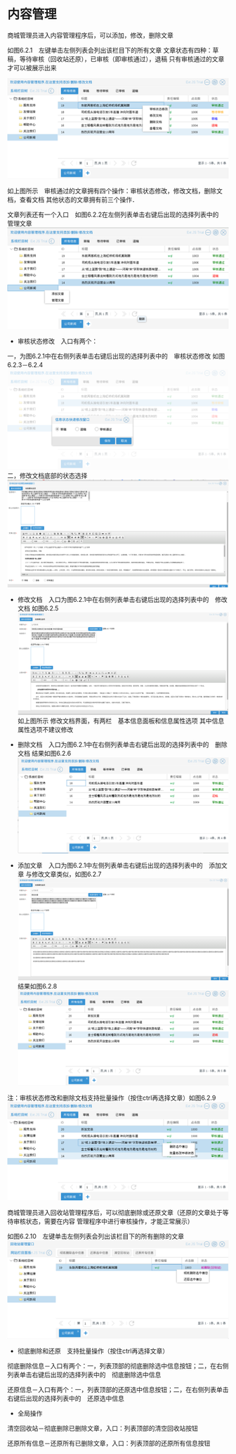 # 内容管理

商城管理员进入内容管理程序后，可以添加，修改，删除文章

如图6.2.1　左键单击左侧列表会列出该栏目下的所有文章
文章状态有四种：草稿，等待审核（回收站还原），已审核（即审核通过），退稿
只有审核通过的文章才可以被展示出来

![](../Image/网站模块/内容管理.png)

如上图所示　审核通过的文章拥有四个操作：审核状态修改，修改文档，删除文档，查看文档
其他状态的文章拥有前三个操作．

文章列表还有一个入口　如图6.2.2在左侧列表单击右键后出现的选择列表中的　管理文章
![](../Image/网站模块/内容管理2.png)

* 审核状态修改　入口有两个：

一，为图6.2.1中在右侧列表单击右键后出现的选择列表中的　审核状态修改
如图6.2.3－6.2.4
![](../Image/网站模块/状态修改1.png)
二，修改文档底部的状态选择
![](../Image/网站模块/状态修改2.png)

* 修改文档　入口为图6.2.1中在右侧列表单击右键后出现的选择列表中的　修改文档
如图6.2.5
![](../Image/网站模块/修改文档.png)
如上图所示
修改文档界面，有两栏　基本信息面板和信息属性选项
其中信息属性选项不建议修改
* 删除文档　入口为图6.2.1中在右侧列表单击右键后出现的选择列表中的　删除文档
结果如图6.2.6
![](../Image/网站模块/删除文档.png)

* 添加文章　入口为图6.2.1中左侧列表单击右键后出现的选择列表中的　添加文章
与修改文章类似，如图6.2.7
![](../Image/网站模块/添加文档.png)
结果如图6.2.8
![](../Image/网站模块/添加文档结果.png)

注：审核状态修改和删除文档支持批量操作（按住ctrl再选择文章）如图6.2.9
![](../Image/网站模块/删除文档修改状态批量.png)

商城管理员进入回收站管理程序后，可以彻底删除或还原文章（还原的文章处于等待审核状态，需要在内容
管理程序中进行审核操作，才能正常展示）

如图6.2.10　左键单击左侧列表会列出该栏目下的所有删除的文章
![](../Image/网站模块/删除的文档.png)

* 彻底删除和还原　支持批量操作（按住ctrl再选择文章）

彻底删除信息－入口有两个：一，列表顶部的彻底删除选中信息按钮；二，在右侧列表单击右键后出现的选择列表中的　彻底删除选中信息

还原信息－入口有两个：一，列表顶部的还原选中信息按钮；二，在右侧列表单击右键后出现的选择列表中的　还原选中信息
* 全局操作

清空回收站－彻底删除已删除文章，入口：列表顶部的清空回收站按钮

还原所有信息－还原所有已删除文章，入口：列表顶部的还原所有信息按钮
